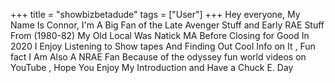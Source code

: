 +++
title = "showbizbetadude"
tags = ["User"]
+++
Hey everyone, My Name Is Connor, I'm A Big Fan of the Late Avenger Stuff and Early RAE Stuff From (1980-82)
My Old Local Was Natick MA Before Closing for Good In 2020 
I Enjoy Listening to Show tapes And Finding Out Cool Info on It 
, Fun fact I Am Also A NRAE Fan Because of the odyssey fun world videos on YouTube 
, Hope You Enjoy My Introduction and Have a Chuck E. Day 

 
